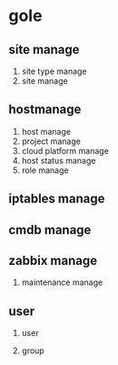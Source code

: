 # gole

## site manage
1. site type manage
2. site manage

## hostmanage
1. host manage
2. project manage
3. cloud platform manage
4. host status manage
5. role manage


## iptables manage


## cmdb manage

## zabbix manage
1. maintenance manage

## user
1. user

2. group

